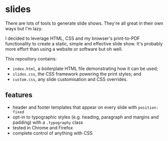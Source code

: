 # slides

There are lots of tools to generate slide shows. They're all great in their own
ways but I'm lazy.

I decided to leverage HTML, CSS and my browser's print-to-PDF functionality to
create a static, simple and effective slide show. It's probably more effort than
using a website or software but oh well.

This repository contains:

- `index.html`, a boilerplate HTML file demonstrating how it can be used;
- `slides.css`, the CSS framework powering the print styles; and
- `custom.css`, any slide customisation and CSS overrides.


## features

- header and footer templates that appear on every slide with `position: fixed`
- opt-in to typographic styles (e.g. heading, paragraph and margins and padding)
  with a `.typography` class
- tested in Chrome and Firefox
- complete control of anything with CSS
